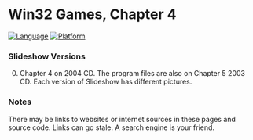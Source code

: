 # Win32 Games, Chapter 4
[![Language](https://img.shields.io/badge/Language%20-C++-blue.svg)](https://github.com/GeorgePimpleton/Win32-games/)
[![Platform](https://img.shields.io/badge/Platform%20-Win32-blue.svg)](https://github.com/GeorgePimpleton/Win32-games/)

### Slideshow Versions
0. Chapter 4 on 2004 CD.  The program files are also on Chapter 5 2003 CD.  Each version of Slideshow has different pictures.

### Notes
There may be links to websites or internet sources in these pages and source code. Links can go stale. A search engine is your friend.

